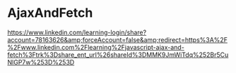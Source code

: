 # AjaxAndFetch
https://www.linkedin.com/learning-login/share?account=78163626&amp;forceAccount=false&amp;redirect=https%3A%2F%2Fwww.linkedin.com%2Flearning%2Fjavascript-ajax-and-fetch%3Ftrk%3Dshare_ent_url%26shareId%3DMMK9JmWiTdq%252Br5CuNlGP7w%253D%253D
